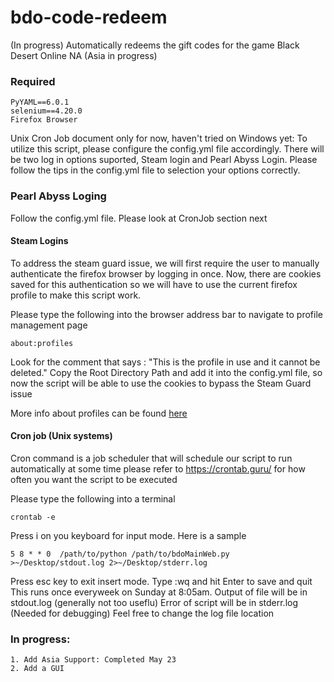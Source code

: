 # bdo-code-redeem
(In progress) 
Automatically redeems the gift codes for the game Black Desert Online NA (Asia in progress)


### Required
    PyYAML==6.0.1
    selenium==4.20.0
    Firefox Browser

Unix Cron Job document only for now, haven't tried on Windows yet:
To utilize this script, please configure the config.yml file accordingly. There will be two log in options suported, Steam login and Pearl Abyss Login. Please follow the tips in the config.yml file to selection your options correctly.

### Pearl Abyss Loging
Follow the config.yml file. 
Please look at CronJob section next

#### Steam Logins
To address the steam guard issue, we will first require the user to manually authenticate the firefox browser by logging in once. Now, there are cookies saved for this authentication so we will have to use the current firefox profile to make this script work.

Please type the following into the browser address bar to navigate to profile management page
```
about:profiles
```
Look for the comment that says : "This is the profile in use and it cannot be deleted."
Copy the Root Directory Path and add it into the config.yml file, so now the script will be able to use the cookies to bypass the Steam Guard issue

More info about profiles can be found [here](https://support.mozilla.org/en-US/kb/profile-manager-create-remove-switch-firefox-profiles 'Profile Manager - Create, remove or switch Firefox profiles | Firefox Help')


#### Cron job (Unix systems)
Cron command is a job scheduler that will schedule our script to run automatically at some time
please refer to https://crontab.guru/ for how often you want the script to be executed

Please type the following into a terminal
```
crontab -e
```
Press i on you keyboard for input mode. Here is a sample 
```
5 8 * * 0  /path/to/python /path/to/bdoMainWeb.py >~/Desktop/stdout.log 2>~/Desktop/stderr.log
```
Press esc key to exit insert mode. Type :wq and hit Enter to save and quit
This runs once everyweek on Sunday at 8:05am. 
Output of file will be in stdout.log (generally not too useflu)
Error of script will be in stderr.log (Needed for debugging)
Feel free to change the log file location





### In progress:
    1. Add Asia Support: Completed May 23
    2. Add a GUI